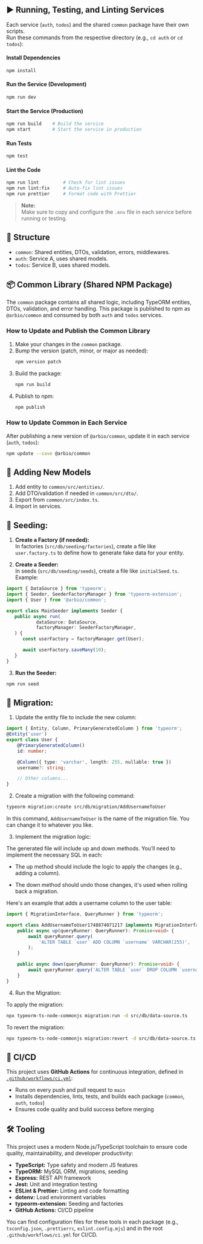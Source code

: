 ## ▶️ Running, Testing, and Linting Services

Each service (`auth`, `todos`) and the shared `common` package have their own scripts.  
Run these commands from the respective directory (e.g., `cd auth` or `cd todos`):

#### Install Dependencies

```sh
npm install
```

#### Run the Service (Development)

```sh
npm run dev
```

#### Start the Service (Production)

```sh
npm run build    # Build the service
npm start        # Start the service in production
```

#### Run Tests

```sh
npm test
```

#### Lint the Code

```sh
npm run lint         # Check for lint issues
npm run lint:fix     # Auto-fix lint issues
npm run prettier     # Format code with Prettier
```

> **Note:**  
> Make sure to copy and configure the `.env` file in each service before running or testing.


## 🧱 Structure
- `common`: Shared entities, DTOs, validation, errors, middlewares.
- `auth`: Service A, uses shared models.
- `todos`: Service B, uses shared models.

## 📦 Common Library (Shared NPM Package)

The `common` package contains all shared logic, including TypeORM entities, DTOs, validation, and error handling. This package is published to npm as `@arbio/common` and consumed by both `auth` and `todos` services.

### How to Update and Publish the Common Library

1. Make your changes in the `common` package.
2. Bump the version (patch, minor, or major as needed):
   ```sh
   npm version patch
   ```
3. Build the package:
   ```sh
   npm run build
   ```
4. Publish to npm:
   ```sh
   npm publish
   ```

### How to Update Common in Each Service

After publishing a new version of `@arbio/common`, update it in each service (`auth`, `todos`):

```sh
npm update --save @arbio/common
```

## 🧬 Adding New Models
1. Add entity to `common/src/entities/`.
2. Add DTO/validation if needed in `common/src/dto/`.
3. Export from `common/src/index.ts`.
4. Import in services.

## 🌱 Seeding:

1. **Create a Factory (if needed):**  
   In factories (`src/db/seeding/factories`), create a file like `user.factory.ts` to define how to generate fake data for your entity.

2. **Create a Seeder:**  
   In seeds (`src/db/seeding/seeds`), create a file like `initialSeed.ts`.  
   Example:

```typescript
import { DataSource } from 'typeorm';
import { Seeder, SeederFactoryManager } from 'typeorm-extension';
import { User } from '@arbio/common';

export class MainSeeder implements Seeder {
   public async run(
           dataSource: DataSource,
           factoryManager: SeederFactoryManager,
   ) {
      const userFactory = factoryManager.get(User);

      await userFactory.saveMany(10);
   }
}
```

3. **Run the Seeder:**
```sh
npm run seed
```

## 🔧️ Migration:


1. Update the entity file to include the new column:

```typescript
import { Entity, Column, PrimaryGeneratedColumn } from 'typeorm';
@Entity('user')
export class User {
    @PrimaryGeneratedColumn()
    id: number;

    @Column({ type: 'varchar', length: 255, nullable: true })
    username?: string;

    // Other columns...
}
```
2. Create a migration with the following command:

```bash
typeorm migration:create src/db/migration/AddUsernameToUser
```

In this command, `AddUsernameToUser` is the name of the migration file. You can change it to whatever you like.

3. Implement the migration logic:

The generated file will include up and down methods. You’ll need to implement the necessary SQL in each:

   - The up method should include the logic to apply the changes (e.g., adding a column).

   - The down method should undo those changes, it's used when rolling back a migration.

Here's an example that adds a username column to the user table:

```typescript
import { MigrationInterface, QueryRunner } from 'typeorm';

export class AddUsernameToUser1748874071217 implements MigrationInterface {
    public async up(queryRunner: QueryRunner): Promise<void> {
        await queryRunner.query(
            'ALTER TABLE `user` ADD COLUMN `username` VARCHAR(255)',
        );
    }

    public async down(queryRunner: QueryRunner): Promise<void> {
        await queryRunner.query('ALTER TABLE `user` DROP COLUMN `username`');
    }
}
```

4. Run the Migration:

To apply the migration:
```bash
npx typeorm-ts-node-commonjs migration:run -d src/db/data-source.ts
```
To revert the migration:

```bash
npx typeorm-ts-node-commonjs migration:revert -d src/db/data-source.ts
```

## 🚀 CI/CD 

This project uses **GitHub Actions** for continuous integration, defined in [`.github/workflows/ci.yml`](.github/workflows/ci.yml):

- Runs on every push and pull request to `main`
- Installs dependencies, lints, tests, and builds each package (`common`, `auth`, `todos`)
- Ensures code quality and build success before merging

## 🛠 Tooling️

This project uses a modern Node.js/TypeScript toolchain to ensure code quality, maintainability, and developer productivity:

- **TypeScript:** Type safety and modern JS features
- **TypeORM:** MySQL ORM, migrations, seeding
- **Express:** REST API framework
- **Jest:** Unit and integration testing
- **ESLint & Prettier:** Linting and code formatting
- **dotenv:** Load environment variables
- **typeorm-extension:** Seeding and factories
- **GitHub Actions:** CI/CD pipeline

You can find configuration files for these tools in each package (e.g., `tsconfig.json`, `.prettierrc`, `eslint.config.mjs`) and in the root `.github/workflows/ci.yml` for CI/CD.
